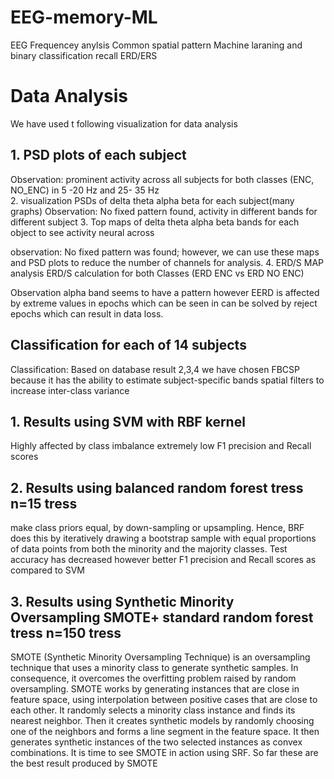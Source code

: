 # EEG-memory-ML
 EEG 
 Frequencey anylsis
 Common spatial pattern
 Machine laraning and  binary classification
 recall 
 ERD/ERS 


# Data Analysis
We have used t  following visualization for data analysis
## 1.	PSD plots of each subject
 
 Observation: prominent activity across all subjects for both classes (ENC, NO_ENC) in 5 -20 Hz   and 25- 35 Hz  
2.	visualization PSDs of delta theta alpha beta for each subject(many graphs)
   Observation:  No fixed pattern found, activity in different bands for different subject
3.	Top maps of delta theta alpha beta bands for each object to see activity   neural across 
 
observation:  No fixed pattern was found; however, we can use these maps and PSD plots to reduce the number of channels for analysis.
4.	 ERD/S MAP  analysis  ERD/S calculation for both Classes (ERD ENC vs ERD NO ENC)
 
  

 
Observation alpha band seems to have a pattern however EERD is affected by extreme values in epochs which can be seen in can be solved by reject epochs which can result in data loss.
 
 ## Classification for each of 14 subjects
Classification:  Based on database result 2,3,4 we have chosen FBCSP  because it has the ability to estimate subject-specific bands  spatial filters  to increase inter-class variance 
## 1.	Results using SVM with RBF kernel
Highly affected by class imbalance   extremely low F1 precision and Recall scores
 
 



## 2.	Results using balanced random forest tress n=15 tress 
 make class priors equal, by down-sampling or upsampling. Hence, BRF does this by iteratively drawing a bootstrap sample with equal proportions of data points from both the minority and the majority classes. Test accuracy has decreased however better F1 precision and Recall scores  as compared to SVM
 
 




## 3.	Results using Synthetic Minority Oversampling SMOTE+ standard random forest tress n=150 tress 
SMOTE (Synthetic Minority Oversampling Technique) is an oversampling technique that uses a minority class to generate synthetic samples. In consequence, it overcomes the overfitting problem raised by random oversampling. SMOTE works by generating instances that are close in feature space, using interpolation between positive cases that are close to each other. It randomly selects a minority class instance and finds its nearest neighbor. Then it creates synthetic models by randomly choosing one of the neighbors and forms a line segment in the feature space. It then generates synthetic instances of the two selected instances as convex combinations. It is time to see SMOTE in action using SRF. So far  these are the best result produced by SMOTE
 
 



